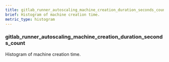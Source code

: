 ```yaml
---
title: gitlab_runner_autoscaling_machine_creation_duration_seconds_count
brief: Histogram of machine creation time.
metric_type: histogram
---
```

### gitlab_runner_autoscaling_machine_creation_duration_seconds_count

Histogram of machine creation time.